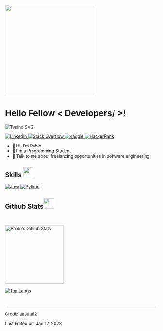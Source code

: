<div>
    <img src="https://media.giphy.com/media/qEqiI3Oq7vBkoE236M/giphy.gif" width="300"/>
</div>


<h1> Hello Fellow < Developers/ >!</h1>

<a href="https://git.io/typing-svg"><img src="https://readme-typing-svg.demolab.com?font=Fira+Code&pause=1000&width=435&lines=Welcome+to+my+Github+Profile!;I'm+Software+Engineering+Student" alt="Typing SVG" /></a>

<a href="https://www.linkedin.com/in/mrpabloc/" target="_blank">
    <img alt="LinkedIn" src="https://img.shields.io/badge/LinkedIn-0077B5?style=for-the-badge&logo=linkedin&logoColor=white">
</a>  
    
<a href="#" target="_blank">
    <img alt="Stack Overflow" src="https://img.shields.io/badge/Stack_Overflow-FE7A16?style=for-the-badge&logo=stack-overflow&logoColor=white">
</a>  
    
<a href="#" target="_blank">
    <img alt="Kaggle" src="https://img.shields.io/badge/Kaggle-20BEFF?style=for-the-badge&logo=Kaggle&logoColor=white">
</a> 
    
<a href="https://www.hackerrank.com/PabloCJ/" target="_blank">
    <img alt="HackerRank" src="https://img.shields.io/badge/-Hackerrank-2EC866?style=for-the-badge&logo=HackerRank&logoColor=white">
</a>

- 👋 Hi, I’m Pablo
- 💼 I'm a Programming Student
- 💬 Talk to me about freelancing opportunities in software engineering


<h2> Skills <img src = "https://media2.giphy.com/media/QssGEmpkyEOhBCb7e1/giphy.gif?cid=ecf05e47a0n3gi1bfqntqmob8g9aid1oyj2wr3ds3mg700bl&rid=giphy.gif" width = 32px> </h2>
    
<a href="https://www.java.com" target="_blank"> 
    <img alt="Java" src="https://img.shields.io/badge/Java-ED8B00?style=for-the-badge&logo=java&logoColor=white">
</a>

<a href="https://www.python.org" target="_blank">
    <img alt="Python" src="https://img.shields.io/badge/Python-3776AB?style=for-the-badge&logo=python&logoColor=white">
</a>
    

    
<h2>Github Stats<img src = "https://i.pinimg.com/originals/65/c4/f4/65c4f452571be1261e9c623f7da488ac.gif" width = 35px> </h2>

<br/>

    
<p>
    <img alt="Pablo's Github Stats" src="http://github-readme-streak-stats.herokuapp.com?user=PabloCJ3&theme=prussian&hide_border=true&border_radius=4&date_format=M%20j%5B%2C%20Y%5D" height="192px"/></a>
</p>
    
[![Top Langs](https://github-readme-stats.vercel.app/api/top-langs/?username=PabloCJ3&layout=compact)](https://github.com/anuraghazra/github-readme-stats)
 

<br/>



----------------------------------------------------------------------
Credit: [aastha12](https://github.com/aastha12)

Last Edited on: Jan 12, 2023
